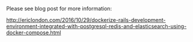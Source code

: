 Please see blog post for more information:

http://ericlondon.com/2016/10/29/dockerize-rails-development-environment-integrated-with-postgresql-redis-and-elasticsearch-using-docker-compose.html

